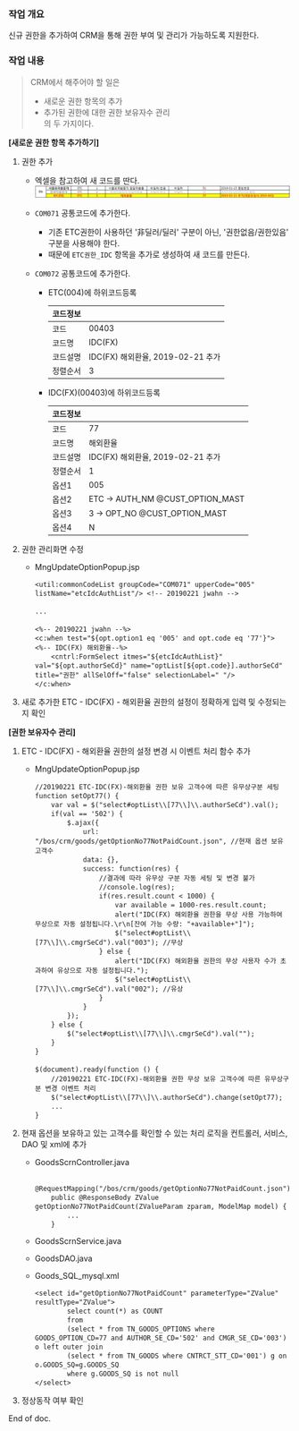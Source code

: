 ### 작업 개요

신규 권한을 추가하여 CRM을 통해 권한 부여 및 관리가 가능하도록 지원한다.


### 작업 내용

> CRM에서 해주어야 할 일은  
> - 새로운 권한 항목의 추가
> - 추가된 권한에 대한 권한 보유자수 관리  
> 의 두 가지이다.

**[새로운 권한 항목 추가하기]**
1. 권한 추가
    - 엑셀을 참고하여 새 코드를 딴다.
        ![img](img/img_001.png)

    - `COM071` 공통코드에 추가한다. 
        - 기존 ETC권한이 사용하던 '非딜러/딜러' 구분이 아닌, '권한없음/권한있음' 구분을 사용해야 한다.
        - 때문에 `ETC권한_IDC` 항목을 추가로 생성하여 새 코드를 만든다.

    - `COM072` 공통코드에 추가한다.
        - ETC(004)에 하위코드등록

            코드정보 | |
            ---- | ----  
            코드 | 00403  
            코드명 | IDC(FX)  
            코드설명 | IDC(FX) 해외환율, 2019-02-21 추가  
            정렬순서 | 3  

        - IDC(FX)(00403)에 하위코드등록

            코드정보 | |
            ---- | ----  
            코드 | 77  
            코드명 | 해외환율
            코드설명 | IDC(FX) 해외환율, 2019-02-21 추가  
            정렬순서 | 1
            옵션1 | 005
            옵션2 | ETC &rarr; AUTH_NM @CUST_OPTION_MAST
            옵션3 | 3  &rarr; OPT_NO @CUST_OPTION_MAST
            옵션4 | N

2. 권한 관리화면 수정
    - MngUpdateOptionPopup.jsp
        ```
        <util:commonCodeList groupCode="COM071" upperCode="005" listName="etcIdcAuthList"/> <!-- 20190221 jwahn -->

        ...

        <%-- 20190221 jwahn --%>
        <c:when test="${opt.option1 eq '005' and opt.code eq '77'}"> <%-- IDC(FX) 해외환율--%>
            <cntrl:FormSelect itmes="${etcIdcAuthList}" val="${opt.authorSeCd}" name="optList[${opt.code}].authorSeCd" title="권한" allSelOff="false" selectionLabel=" "/>
        </c:when>

        ```

3. 새로 추가한 ETC - IDC(FX) - 해외환율 권한의 설정이 정확하게 입력 및 수정되는지 확인

**[권한 보유자수 관리]**

1. ETC - IDC(FX) - 해외환율 권한의 설정 변경 시 이벤트 처리 함수 추가
    - MngUpdateOptionPopup.jsp
        ```
        //20190221 ETC-IDC(FX)-해외환율 권한 보유 고객수에 따른 유무상구분 세팅
        function setOpt77() {
            var val = $("select#optList\\[77\\]\\.authorSeCd").val();
            if(val == '502') {
                $.ajax({
                    url: "/bos/crm/goods/getOptionNo77NotPaidCount.json", //현재 옵션 보유 고객수
                    data: {}, 
                    success: function(res) {
                        //결과에 따라 유무상 구분 자동 세팅 및 변경 불가
                        //console.log(res);
                        if(res.result.count < 1000) {
                            var available = 1000-res.result.count;
                            alert("IDC(FX) 해외환율 권한을 무상 사용 가능하여 무상으로 자동 설정됩니다.\r\n[잔여 가능 수량: "+available+"]");
                            $("select#optList\\[77\\]\\.cmgrSeCd").val("003"); //무상
                        } else {
                            alert("IDC(FX) 해외환율 권한의 무상 사용자 수가 초과하여 유상으로 자동 설정됩니다.");
                            $("select#optList\\[77\\]\\.cmgrSeCd").val("002"); //유상
                        }
                    }
                });
            } else {
                $("select#optList\\[77\\]\\.cmgrSeCd").val("");
            }
        }

        $(document).ready(function () {
            //20190221 ETC-IDC(FX)-해외환율 권한 무상 보유 고객수에 따른 유무상구분 변경 이벤트 처리
            $("select#optList\\[77\\]\\.authorSeCd").change(setOpt77);
            ...
        }
        ```
2. 현재 옵션을 보유하고 있는 고객수를 확인할 수 있는 처리 로직을 컨트롤러, 서비스, DAO 및 xml에 추가
    - GoodsScrnController.java
        ```
            @RequestMapping("/bos/crm/goods/getOptionNo77NotPaidCount.json")
            public @ResponseBody ZValue getOptionNo77NotPaidCount(ZValueParam zparam, ModelMap model) {
                ...
            }
        ```

    - GoodsScrnService.java
    - GoodsDAO.java
    - Goods_SQL_mysql.xml
        ```
        <select id="getOptionNo77NotPaidCount" parameterType="ZValue" resultType="ZValue">
                select count(*) as COUNT
                from
                (select * from TN_GOODS_OPTIONS where GOODS_OPTION_CD=77 and AUTHOR_SE_CD='502' and CMGR_SE_CD='003') o left outer join
                (select * from TN_GOODS where CNTRCT_STT_CD='001') g on o.GOODS_SQ=g.GOODS_SQ
                where g.GOODS_SQ is not null
        </select>
        ```

3. 정상동작 여부 확인


End of doc.

    